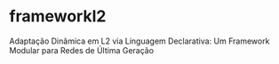 # frameworkl2
Adaptação Dinâmica em L2 via Linguagem Declarativa: Um Framework Modular para Redes de Última Geração
